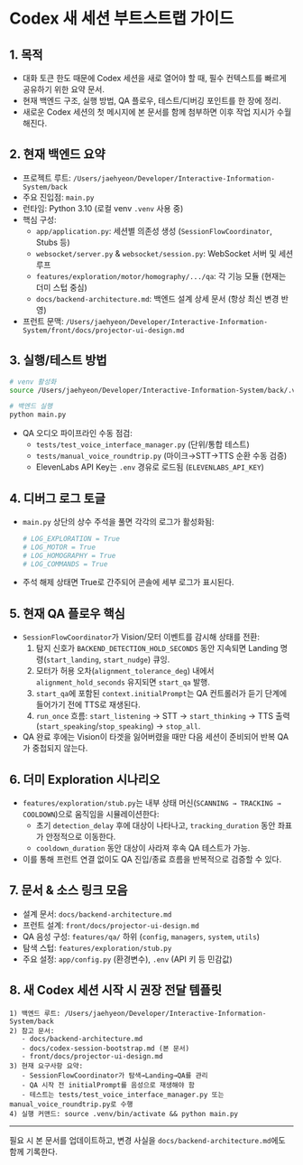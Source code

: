 # Codex 새 세션 부트스트랩 가이드

## 1. 목적
- 대화 토큰 한도 때문에 Codex 세션을 새로 열어야 할 때, 필수 컨텍스트를 빠르게 공유하기 위한 요약 문서.
- 현재 백엔드 구조, 실행 방법, QA 플로우, 테스트/디버깅 포인트를 한 장에 정리.
- 새로운 Codex 세션의 첫 메시지에 본 문서를 함께 첨부하면 이후 작업 지시가 수월해진다.

## 2. 현재 백엔드 요약
- 프로젝트 루트: `/Users/jaehyeon/Developer/Interactive-Information-System/back`
- 주요 진입점: `main.py`
- 런타임: Python 3.10 (로컬 venv `.venv` 사용 중)
- 핵심 구성:
  - `app/application.py`: 세션별 의존성 생성 (`SessionFlowCoordinator`, Stubs 등)
  - `websocket/server.py` & `websocket/session.py`: WebSocket 서버 및 세션 루프
  - `features/exploration/motor/homography/.../qa`: 각 기능 모듈 (현재는 더미 스텁 중심)
  - `docs/backend-architecture.md`: 백엔드 설계 상세 문서 (항상 최신 변경 반영)
- 프런트 문맥: `/Users/jaehyeon/Developer/Interactive-Information-System/front/docs/projector-ui-design.md`

## 3. 실행/테스트 방법
```bash
# venv 활성화
source /Users/jaehyeon/Developer/Interactive-Information-System/back/.venv/bin/activate

# 백엔드 실행
python main.py
```
- QA 오디오 파이프라인 수동 점검:
  - `tests/test_voice_interface_manager.py` (단위/통합 테스트)
  - `tests/manual_voice_roundtrip.py` (마이크→STT→TTS 순환 수동 검증)
  - ElevenLabs API Key는 `.env` 경유로 로드됨 (`ELEVENLABS_API_KEY`)

## 4. 디버그 로그 토글
- `main.py` 상단의 상수 주석을 풀면 각각의 로그가 활성화됨:
  ```python
  # LOG_EXPLORATION = True
  # LOG_MOTOR = True
  # LOG_HOMOGRAPHY = True
  # LOG_COMMANDS = True
  ```
- 주석 해제 상태면 True로 간주되어 콘솔에 세부 로그가 표시된다.

## 5. 현재 QA 플로우 핵심
- `SessionFlowCoordinator`가 Vision/모터 이벤트를 감시해 상태를 전환:
  1. 탐지 신호가 `BACKEND_DETECTION_HOLD_SECONDS` 동안 지속되면 Landing 명령(`start_landing`, `start_nudge`) 큐잉.
  2. 모터가 허용 오차(`alignment_tolerance_deg`) 내에서 `alignment_hold_seconds` 유지되면 `start_qa` 발행.
  3. `start_qa`에 포함된 `context.initialPrompt`는 QA 컨트롤러가 듣기 단계에 들어가기 전에 TTS로 재생된다.
  4. `run_once` 흐름: `start_listening` → STT → `start_thinking` → TTS 출력(`start_speaking`/`stop_speaking`) → `stop_all`.
- QA 완료 후에는 Vision이 타겟을 잃어버렸을 때만 다음 세션이 준비되어 반복 QA가 중첩되지 않는다.

## 6. 더미 Exploration 시나리오
- `features/exploration/stub.py`는 내부 상태 머신(`SCANNING → TRACKING → COOLDOWN`)으로 움직임을 시뮬레이션한다:
  - 초기 `detection_delay` 후에 대상이 나타나고, `tracking_duration` 동안 좌표가 안정적으로 이동한다.
  - `cooldown_duration` 동안 대상이 사라져 후속 QA 테스트가 가능.
- 이를 통해 프런트 연결 없이도 QA 진입/종료 흐름을 반복적으로 검증할 수 있다.

## 7. 문서 & 소스 링크 모음
- 설계 문서: `docs/backend-architecture.md`
- 프런트 설계: `front/docs/projector-ui-design.md`
- QA 음성 구성: `features/qa/` 하위 (`config`, `managers`, `system`, `utils`)
- 탐색 스텁: `features/exploration/stub.py`
- 주요 설정: `app/config.py` (환경변수), `.env` (API 키 등 민감값)

## 8. 새 Codex 세션 시작 시 권장 전달 템플릿
```
1) 백엔드 루트: /Users/jaehyeon/Developer/Interactive-Information-System/back
2) 참고 문서:
   - docs/backend-architecture.md
   - docs/codex-session-bootstrap.md (본 문서)
   - front/docs/projector-ui-design.md
3) 현재 요구사항 요약:
   - SessionFlowCoordinator가 탐색→Landing→QA를 관리
   - QA 시작 전 initialPrompt를 음성으로 재생해야 함
   - 테스트는 tests/test_voice_interface_manager.py 또는 manual_voice_roundtrip.py로 수행
4) 실행 커맨드: source .venv/bin/activate && python main.py
```

---
필요 시 본 문서를 업데이트하고, 변경 사실을 `docs/backend-architecture.md`에도 함께 기록한다.
